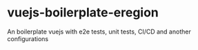 # vuejs-boilerplate-eregion
An boilerplate vuejs with e2e tests, unit tests, CI/CD and another configurations
